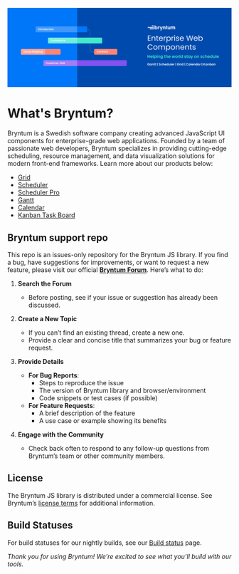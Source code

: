 ![Bryntum](./Github-header.png)

# What's Bryntum?

Bryntum is a Swedish software company creating advanced JavaScript UI components for enterprise-grade web applications. Founded by a team of passionate web developers, Bryntum specializes in providing cutting-edge scheduling, resource management, and data visualization solutions for modern front-end frameworks. Learn more about our products below:

* <a href="//bryntum.com/products/grid">Grid</a>
* <a href="//bryntum.com/products/scheduler">Scheduler</a>
* <a href="//bryntum.com/products/scheduler-pro">Scheduler Pro</a>
* <a href="//bryntum.com/products/gantt">Gantt</a>
* <a href="//bryntum.com/products/calendar">Calendar</a>
* <a href="//bryntum.com/products/taskboard">Kanban Task Board</a>

## Bryntum support repo
This repo is an issues-only repository for the Bryntum JS library. If you find a bug, have suggestions for improvements, or want to request a new feature, please visit our official **[Bryntum Forum](https://forum.bryntum.com/)**. Here’s what to do:

1. **Search the Forum**  
   - Before posting, see if your issue or suggestion has already been discussed.

2. **Create a New Topic**  
   - If you can’t find an existing thread, create a new one.  
   - Provide a clear and concise title that summarizes your bug or feature request.

3. **Provide Details**  
   - **For Bug Reports**:  
     - Steps to reproduce the issue  
     - The version of Bryntum library and browser/environment  
     - Code snippets or test cases (if possible)  
   - **For Feature Requests**:  
     - A brief description of the feature  
     - A use case or example showing its benefits

4. **Engage with the Community**  
   - Check back often to respond to any follow-up questions from Bryntum’s team or other community members. 

## License
The Bryntum JS library is distributed under a commercial license. See Bryntum’s [license terms](//bryntum.com/licensing/) for additional information.

## Build Statuses

For build statuses for our nightly builds, see our [Build status](//dev.bryntum.com/teamcity) page.


_Thank you for using Bryntum! We’re excited to see what you’ll build with our tools._
